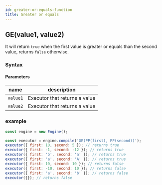 ```yaml
---
id: greater-or-equals-function
title: Greater or equals
---
```


## GE(value1, value2)

It will return `true` when the first value is greater or equals than the second value, returns `false` otherwise.

### Syntax

<ny-railroad-diagram diagram="Diagram('GE','(',
    NonTerminal('term', optionsBuilder('href', 'term#term')),
    ',',
    NonTerminal('term', optionsBuilder('href', 'term#term')),
    ,')')"></ny-railroad-diagram>

#### Parameters

| name     | description                   |
| -------- | ----------------------------- |
| `value1` | Executor that returns a value |
| `value2` | Executor that returns a value |

### example

```javascript
const engine = new Engine();

const executor = engine.compile('GE(PP(first), PP(second))');
executor({ first: 10, second: 5 }); // returns true
executor({ first: -1, second: -12 }); // returns true
executor({ first: 'b', second: 'a' }); // returns true
executor({ first: 'a', second: 'A' }); // returns true
executor({ first: 10, second: 10 }); // returns false
executor({ first: -10, second: 10 }); // returns false
executor({ first: 'a', second: 'b' }); // returns false
executor({}); // returns false
```

